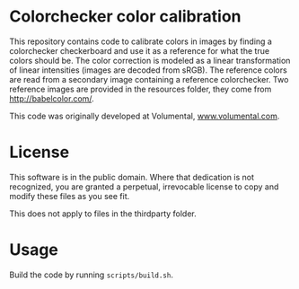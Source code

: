 # Colorchecker color calibration
This repository contains code to calibrate colors in images by finding
a colorchecker checkerboard and use it as a reference for what the
true colors should be. The color correction is modeled as a linear
transformation of linear intensities (images are decoded from sRGB).
The reference colors are read from a secondary image containing a
reference colorchecker. Two reference images are provided in the
resources folder, they come from http://babelcolor.com/.

This code was originally developed at Volumental, www.volumental.com.

# License
This software is in the public domain. Where that dedication is not
recognized, you are granted a perpetual, irrevocable license to copy
and modify these files as you see fit.

This does not apply to files in the thirdparty folder.

# Usage
Build the code by running `scripts/build.sh`.
